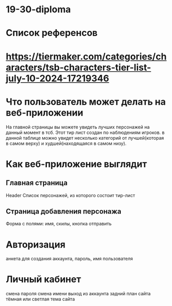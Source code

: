 # 19-30-diploma
# Список референсов
# https://tiermaker.com/categories/characters/tsb-characters-tier-list-july-10-2024-17219346
# Что пользователь может делать на веб-приложении
На главной страницы вы можете увидеть лучших персонажей на данный момент в тсб. Этот тир лист создан по наблюдениям игроков.
в данной таблице можно увидет несколько категорий от лучшей(которая в самом верху) и худшей(находящаяся в самом низу).
# Как веб-приложение выглядит
## Главная страница
Header Список персонажей, из которого состоит тир-лист
## Страница добавления персонажа
Форма с полями: имя, скилы, кнопка отправить
# Авторизация 
анкета для создания аккаунта, пароль, имя пользователя
# Личный кабинет
смена пароля
смена имени 
выход из аккаунта
задний план сайта
тёмная или светлая тема сайта

